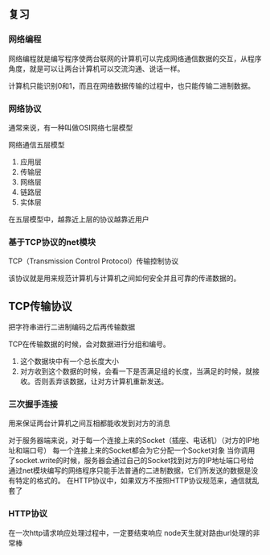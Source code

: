 ## 复习
### 网络编程
网络编程就是编写程序使两台联网的计算机可以完成网络通信数据的交互，从程序角度，就是可以让两台计算机可以交流沟通、说话一样。

计算机只能识别0和1，而且在网络数据传输的过程中，也只能传输二进制数据。
### 网络协议
通常来说，有一种叫做OSI网络七层模型

网络通信五层模型

1. 应用层
2. 传输层
3. 网络层
4. 链路层
5. 实体层

在五层模型中，越靠近上层的协议越靠近用户
### 基于TCP协议的net模块
TCP（Transmission Control Protocol）传输控制协议

该协议就是用来规范计算机与计算机之间如何安全并且可靠的传递数据的。

## TCP传输协议
把字符串进行二进制编码之后再传输数据

TCP在传输数据的时候，会对数据进行分组和编号。

1. 这个数据块中有一个总长度大小
2. 对方收到这个数据的时候，会看一下是否满足组的长度，当满足的时候，就接收。否则丢弃该数据，让对方计算机重新发送。

### 三次握手连接
用来保证两台计算机之间互相都能收发到对方的消息


对于服务器端来说，对于每一个连接上来的Socket（插座、电话机）（对方的IP地址和端口号）
每一个连接上来的Socket都会为它分配一个Socket对象
当你调用了socket.write的时候，服务器会通过自己的Socket找到对方的IP地址端口号给
通过net模块编写的网络程序只能手法普通的二进制数据，它们所发送的数据是没有特定的格式的。
在HTTP协议中，如果双方不按照HTTP协议规范来，通信就乱套了
### HTTP协议
在一次http请求响应处理过程中，一定要结束响应
node天生就对路由url处理的非常棒
